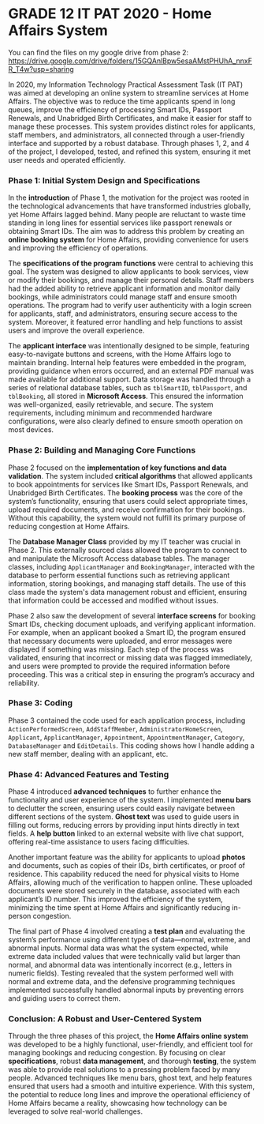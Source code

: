 # GRADE 12 IT PAT 2020 - Home Affairs System

You can find the files on my google drive from phase 2: https://drive.google.com/drive/folders/15GQAnlBpw5esaAMstPHUhA_nnxFR_T4w?usp=sharing

In 2020, my Information Technology Practical Assessment Task (IT PAT) was aimed at developing an online system to streamline services at Home Affairs. The objective was to reduce the time applicants spend in long queues, improve the efficiency of processing Smart IDs, Passport Renewals, and Unabridged Birth Certificates, and make it easier for staff to manage these processes. This system provides distinct roles for applicants, staff members, and administrators, all connected through a user-friendly interface and supported by a robust database. Through phases 1, 2, and 4 of the project, I developed, tested, and refined this system, ensuring it met user needs and operated efficiently.

### Phase 1: Initial System Design and Specifications

In the **introduction** of Phase 1, the motivation for the project was rooted in the technological advancements that have transformed industries globally, yet Home Affairs lagged behind. Many people are reluctant to waste time standing in long lines for essential services like passport renewals or obtaining Smart IDs. The aim was to address this problem by creating an **online booking system** for Home Affairs, providing convenience for users and improving the efficiency of operations. 

The **specifications of the program functions** were central to achieving this goal. The system was designed to allow applicants to book services, view or modify their bookings, and manage their personal details. Staff members had the added ability to retrieve applicant information and monitor daily bookings, while administrators could manage staff and ensure smooth operations. The program had to verify user authenticity with a login screen for applicants, staff, and administrators, ensuring secure access to the system. Moreover, it featured error handling and help functions to assist users and improve the overall experience.

The **applicant interface** was intentionally designed to be simple, featuring easy-to-navigate buttons and screens, with the Home Affairs logo to maintain branding. Internal help features were embedded in the program, providing guidance when errors occurred, and an external PDF manual was made available for additional support. Data storage was handled through a series of relational database tables, such as `tblSmartID`, `tblPassport`, and `tblBooking`, all stored in **Microsoft Access**. This ensured the information was well-organized, easily retrievable, and secure. The system requirements, including minimum and recommended hardware configurations, were also clearly defined to ensure smooth operation on most devices.

### Phase 2: Building and Managing Core Functions

Phase 2 focused on the **implementation of key functions and data validation**. The system included **critical algorithms** that allowed applicants to book appointments for services like Smart IDs, Passport Renewals, and Unabridged Birth Certificates. The **booking process** was the core of the system’s functionality, ensuring that users could select appropriate times, upload required documents, and receive confirmation for their bookings. Without this capability, the system would not fulfill its primary purpose of reducing congestion at Home Affairs.

The **Database Manager Class** provided by my IT teacher was crucial in Phase 2. This externally sourced class allowed the program to connect to and manipulate the Microsoft Access database tables. The manager classes, including `ApplicantManager` and `BookingManager`, interacted with the database to perform essential functions such as retrieving applicant information, storing bookings, and managing staff details. The use of this class made the system's data management robust and efficient, ensuring that information could be accessed and modified without issues.

Phase 2 also saw the development of several **interface screens** for booking Smart IDs, checking document uploads, and verifying applicant information. For example, when an applicant booked a Smart ID, the program ensured that necessary documents were uploaded, and error messages were displayed if something was missing. Each step of the process was validated, ensuring that incorrect or missing data was flagged immediately, and users were prompted to provide the required information before proceeding. This was a critical step in ensuring the program’s accuracy and reliability.

### Phase 3: Coding

Phase 3 contained the code used for each application process, including `ActionPerformedScreen`, `AddStaffMember`, `AdministratorHomeScreen`, `Applicant`, `ApplicantManager`, `Appointment`, `AppointmentManager`, `Category`, `DatabaseManager` and `EditDetails`. This coding shows how I handle adding a new staff member, dealing with an applicant, etc.

### Phase 4: Advanced Features and Testing

Phase 4 introduced **advanced techniques** to further enhance the functionality and user experience of the system. I implemented **menu bars** to declutter the screen, ensuring users could easily navigate between different sections of the system. **Ghost text** was used to guide users in filling out forms, reducing errors by providing input hints directly in text fields. A **help button** linked to an external website with live chat support, offering real-time assistance to users facing difficulties.

Another important feature was the ability for applicants to upload **photos** and documents, such as copies of their IDs, birth certificates, or proof of residence. This capability reduced the need for physical visits to Home Affairs, allowing much of the verification to happen online. These uploaded documents were stored securely in the database, associated with each applicant’s ID number. This improved the efficiency of the system, minimizing the time spent at Home Affairs and significantly reducing in-person congestion.

The final part of Phase 4 involved creating a **test plan** and evaluating the system’s performance using different types of data—normal, extreme, and abnormal inputs. Normal data was what the system expected, while extreme data included values that were technically valid but larger than normal, and abnormal data was intentionally incorrect (e.g., letters in numeric fields). Testing revealed that the system performed well with normal and extreme data, and the defensive programming techniques implemented successfully handled abnormal inputs by preventing errors and guiding users to correct them.

### Conclusion: A Robust and User-Centered System

Through the three phases of this project, the **Home Affairs online system** was developed to be a highly functional, user-friendly, and efficient tool for managing bookings and reducing congestion. By focusing on clear **specifications**, robust **data management**, and thorough **testing**, the system was able to provide real solutions to a pressing problem faced by many people. Advanced techniques like menu bars, ghost text, and help features ensured that users had a smooth and intuitive experience. With this system, the potential to reduce long lines and improve the operational efficiency of Home Affairs became a reality, showcasing how technology can be leveraged to solve real-world challenges.
